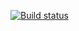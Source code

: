 [![Build status](https://ci.appveyor.com/api/projects/status/cd7n9w0hhlw68w4s?svg=true)](https://ci.appveyor.com/project/TanyaDRO/1-2-api-ci)